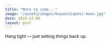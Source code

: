 ```yaml
---
title: "More to come..."
image: "/assets/images/koyaanisqatsi-moon.jpg"
date: 2022-12-08
layout: post
---
```


Hang tight — just setting things back up.
